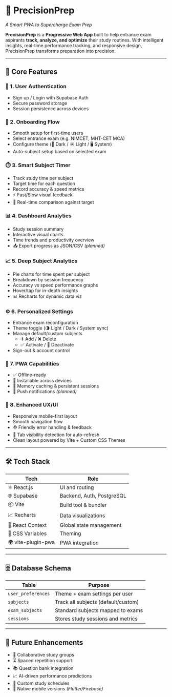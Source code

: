 # 🎯 PrecisionPrep  
*A Smart PWA to Supercharge Exam Prep*

**PrecisionPrep** is a **Progressive Web App** built to help entrance exam aspirants **track, analyze, and optimize** their study routines. With intelligent insights, real-time performance tracking, and responsive design, PrecisionPrep transforms preparation into precision.

---

## 🚀 Core Features

### 🔐 1. User Authentication
- Sign up / Login with Supabase Auth  
- Secure password storage  
- Session persistence across devices

### 🧭 2. Onboarding Flow
- Smooth setup for first-time users  
- Select entrance exam (e.g. NIMCET, MHT-CET MCA)  
- Configure theme (🌙 Dark / ☀️ Light / 🖥️ System)  
- Auto-subject setup based on selected exam

### ⏱️ 3. Smart Subject Timer
- Track study time per subject  
- Target time for each question  
- Record accuracy & speed metrics  
- ⚡ Fast/Slow visual feedback  
- 🎯 Real-time comparison against target

### 📊 4. Dashboard Analytics
- Study session summary  
- Interactive visual charts  
- Time trends and productivity overview  
- 📤 Export progress as JSON/CSV *(planned)*

### 📈 5. Deep Subject Analytics
- Pie charts for time spent per subject  
- Breakdown by session frequency  
- Accuracy vs speed performance graphs  
- Hover/tap for in-depth insights  
- 📊 Recharts for dynamic data viz

### ⚙️ 6. Personalized Settings
- Entrance exam reconfiguration  
- Theme toggle (🌗 Light / Dark / System sync)  
- Manage default/custom subjects  
  - ➕ Add / ❌ Delete  
  - ✅ Activate / 🚫 Deactivate  
- Sign-out & account control

### 🧩 7. PWA Capabilities
- ✅ Offline-ready  
- 📲 Installable across devices  
- 🧠 Memory caching & persistent sessions  
- 🔔 Push notifications *(planned)*

### 💎 8. Enhanced UX/UI
- Responsive mobile-first layout  
- Smooth navigation flow  
- ⛑️ Friendly error handling & feedback  
- 🔄 Tab visibility detection for auto-refresh  
- Clean layout powered by Vite + Custom CSS Themes

---

## 🛠️ Tech Stack

| Tech              | Role                         |
|-------------------|------------------------------|
| ⚛️ React.js       | UI and routing               |
| 🌐 Supabase       | Backend, Auth, PostgreSQL     |
| 📦 Vite           | Build tool & bundler         |
| 📈 Recharts       | Data visualizations          |
| 🧠 React Context  | Global state management      |
| 🎨 CSS Variables  | Theming                      |
| 🌍 vite-plugin-pwa| PWA integration              |

---

## 🗄️ Database Schema

| Table              | Purpose                                |
|--------------------|----------------------------------------|
| `user_preferences` | Theme + exam settings per user         |
| `subjects`         | Track all subjects (default/custom)    |
| `exam_subjects`    | Standard subjects mapped to exams      |
| `sessions`         | Stores study sessions and metrics      |

---

## 🚧 Future Enhancements

- 👥 Collaborative study groups  
- ⏳ Spaced repetition support  
- 📚 Question bank integration  
- 📈 AI-driven performance predictions  
- 📅 Custom study schedules  
- 📱 Native mobile versions *(Flutter/Firebase)*

